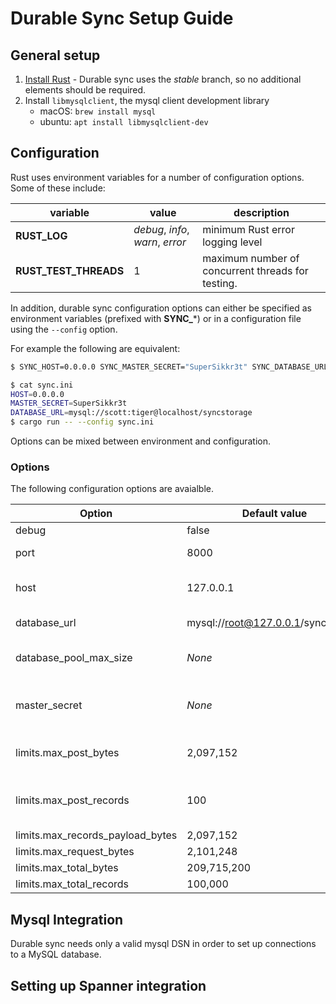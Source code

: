 # Durable Sync Setup Guide

## General setup
 1) [Install Rust](https://rustup.rs) - Durable sync uses the *stable* branch, so no additional elements should be required.
 2) Install `libmysqlclient`, the mysql client development library 
    * macOS: `brew install mysql` 
    * ubuntu: `apt install libmysqlclient-dev`

## Configuration
Rust uses environment variables for a number of configuration options. Some of these include:

| variable | value | description |
| --- | --- | --- |
| **RUST_LOG** | *debug*, *info*, *warn*, *error* | minimum Rust error logging level |
| **RUST_TEST_THREADS** | 1  | maximum number of concurrent threads for testing. |

In addition, durable sync configuration options can either be specified as environment variables (prefixed with **SYNC_***) or in a configuration file using the `--config` option.

For example the following are equivalent:
```bash
$ SYNC_HOST=0.0.0.0 SYNC_MASTER_SECRET="SuperSikkr3t" SYNC_DATABASE_URL=mysql://scott:tiger@localhost/syncstorage cargo run
```

```bash
$ cat sync.ini
HOST=0.0.0.0
MASTER_SECRET=SuperSikkr3t
DATABASE_URL=mysql://scott:tiger@localhost/syncstorage
$ cargo run -- --config sync.ini
```

Options can be mixed between environment and configuration.

### Options
The following configuration options are avaialble.

| Option | Default value |Description |
| --- | --- | --- |
| debug | false | _unused_ |
| port | 8000 | connection port |
| host | 127.0.0.1 | host to listen for connections |
| database_url | mysql://root@127.0.0.1/syncstorage | database DSN |
| database_pool_max_size | _None_ | Max pool of database connections |
| master_secret| _None_ |  Sync master encryption secret |
| limits.max_post_bytes | 2,097,152‬ | Largest record post size | 
| limits.max_post_records | 100 | Largest number of records per post | 
| limits.max_records_payload_bytes | 2,097,152‬ | Largest ... | 
| limits.max_request_bytes | 2,101,248 | Largest ... |
| limits.max_total_bytes | 209,715,200 | Largest ... |
| limits.max_total_records | 100,000 | Largest ... |

## Mysql Integration

Durable sync needs only a valid mysql DSN in order to set up connections to a MySQL database.

## Setting up Spanner integration

